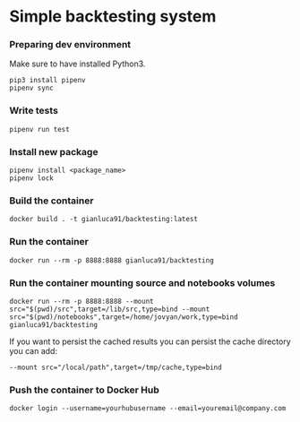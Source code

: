 # Simple backtesting system

### Preparing dev environment

Make sure to have installed Python3.

```
pip3 install pipenv
pipenv sync
```

### Write tests

```
pipenv run test
```

### Install new package

```
pipenv install <package_name>
pipenv lock
```

### Build the container

`docker build . -t gianluca91/backtesting:latest`

### Run the container

`docker run --rm -p 8888:8888 gianluca91/backtesting`

### Run the container mounting source and notebooks volumes

`docker run --rm -p 8888:8888 --mount src="$(pwd)/src",target=/lib/src,type=bind --mount src="$(pwd)/notebooks",target=/home/jovyan/work,type=bind gianluca91/backtesting`

If you want to persist the cached results you can persist the cache directory you can add:

`--mount src="/local/path",target=/tmp/cache,type=bind`

### Push the container to Docker Hub

`docker login --username=yourhubusername --email=youremail@company.com`
